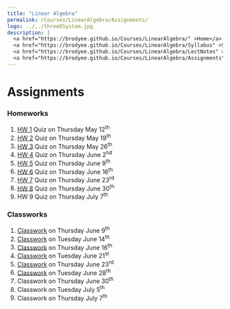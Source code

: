 ```yaml
---
title: "Linear Algebra"
permalink: /Courses/LinearAlgebra/Assignments/
logo: ../../threeDSystem.jpg
description: |
  <a href="https://brodyee.github.io/Courses/LinearAlgebra/" >Home</a> <br />
  <a href="https://brodyee.github.io/Courses/LinearAlgebra/Syllabus" >Syllabus</a> <br />
  <a href="https://brodyee.github.io/Courses/LinearAlgebra/LectNotes" >Lecture Notes</a> <br />
  <a href="https://brodyee.github.io/Courses/LinearAlgebra/Assignments" >Assignments</a>
---
```


# Assignments

### Homeworks

1. [HW 1](https://brodyee.github.io/Courses/LinearAlgebra/Assignments/hw1) Quiz on Thursday May 12<sup>th</sup>
2. [HW 2](https://brodyee.github.io/Courses/LinearAlgebra/Assignments/hw2) Quiz on Thursday May 19<sup>th</sup>
3. [HW 3](https://brodyee.github.io/Courses/LinearAlgebra/Assignments/hw3) Quiz on Thursday May 26<sup>th</sup>
4. [HW 4](https://brodyee.github.io/Courses/LinearAlgebra/Assignments/hw4) Quiz on Thursday June 2<sup>nd</sup>
5. [HW 5](https://brodyee.github.io/Courses/LinearAlgebra/Assignments/hw5) Quiz on Thursday June 9<sup>th</sup>
6. [HW 6](https://brodyee.github.io/Courses/LinearAlgebra/Assignments/hw6) Quiz on Thursday June 16<sup>th</sup>
7. [HW 7](https://brodyee.github.io/Courses/LinearAlgebra/Assignments/hw7) Quiz on Thursday June 23<sup>rd</sup>
8. [HW 8](https://brodyee.github.io/Courses/LinearAlgebra/Assignments/hw8) Quiz on Thursday June 30<sup>th</sup>
9. HW 9 Quiz on Thursday July 7<sup>th</sup>

### Classworks

1. [Classwork](https://brodyee.github.io/Courses/LinearAlgebra/Assignments/linTranCW) on Thursday June 9<sup>th</sup>
2. [Classwork](https://brodyee.github.io/Courses/LinearAlgebra/classwork/classworkJune14.html) on Tuesday June 14<sup>th</sup>
3. [Classwork](https://brodyee.github.io/Courses/LinearAlgebra/Assignments/CW16th) on Thursday June 16<sup>th</sup>
4. [Classwork](https://brodyee.github.io/Courses/LinearAlgebra/Assignments/CW21st) on Tuesday June 21<sup>st</sup>
5. [Classwork](https://brodyee.github.io/Courses/LinearAlgebra/Assignments/CW23rd) on Thursday June 23<sup>rd</sup>
6. [Classwork](https://brodyee.github.io/Courses/LinearAlgebra/Assignments/CW28th) on Tuesday June 28<sup>th</sup>
7. Classwork on Thursday June 30<sup>th</sup>
8. Classwork on Tuesday July 5<sup>th</sup>
9. Classwork on Thursday July 7<sup>th</sup>

